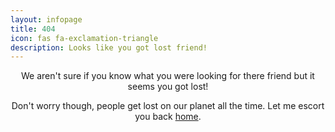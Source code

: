 ```yaml
---
layout: infopage
title: 404
icon: fas fa-exclamation-triangle
description: Looks like you got lost friend!
---
```

<center>
<p>We aren't sure if you know what you were looking for there friend but it seems you got lost!</p>
<p>Don't worry though, people get lost on our planet all the time. Let me escort you back <a href="/">home</a>.</p>
</center>
